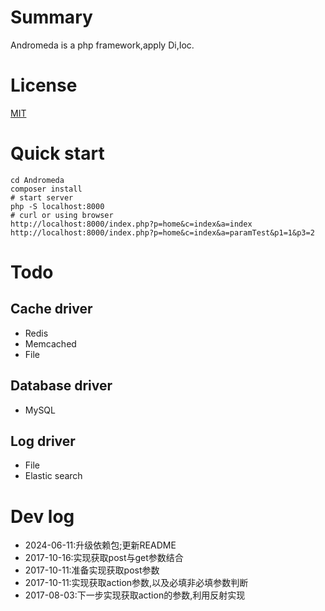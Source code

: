 # Summary 

Andromeda is a php framework,apply Di,Ioc.

# License
[MIT](LICENSE)

# Quick start

```shell
cd Andromeda
composer install
# start server
php -S localhost:8000
# curl or using browser
http://localhost:8000/index.php?p=home&c=index&a=index
http://localhost:8000/index.php?p=home&c=index&a=paramTest&p1=1&p3=2
```


# Todo

## Cache driver
- Redis
- Memcached
- File 

## Database driver
- MySQL

## Log driver
- File
- Elastic search


# Dev log
- 2024-06-11:升级依赖包;更新README
- 2017-10-16:实现获取post与get参数结合
- 2017-10-11:准备实现获取post参数
- 2017-10-11:实现获取action参数,以及必填非必填参数判断
- 2017-08-03:下一步实现获取action的参数,利用反射实现



 
